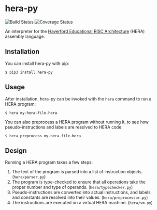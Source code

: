 # hera-py

[![Build Status](https://travis-ci.com/iafisher/hera-py.png)](https://travis-ci.com/iafisher/hera-py)
[![Coverage Status](https://coveralls.io/repos/github/iafisher/hera-py/badge.svg?branch=master)](https://coveralls.io/github/iafisher/hera-py?branch=master)

An interpreter for the [Haverford Educational RISC Architecture](https://www.haverford.edu/computer-science/resources/hera) (HERA) assembly language.

## Installation
You can install hera-py with pip:

```
$ pip3 install hera-py
```

## Usage
After installation, hera-py can be invoked with the `hera` command to run a HERA program:

```
$ hera my-hera-file.hera
```

You can also preprocess a HERA program without running it, to see how pseudo-instructions and labels are resolved to HERA code:

```
$ hera preprocess my-hera-file.hera
```

## Design
Running a HERA program takes a few steps:

1. The text of the program is parsed into a list of instruction objects.  (`hera/parser.py`)
2. The program is type-checked to ensure that all operations take the proper number and type of operands.  (`hera/typechecker.py`)
3. Pseudo-instructions are converted into actual instructions, and labels and constants are resolved into their values.  (`hera/preprocessor.py`)
4. The instructions are executed on a virtual HERA machine.  (`hera/vm.py`)
